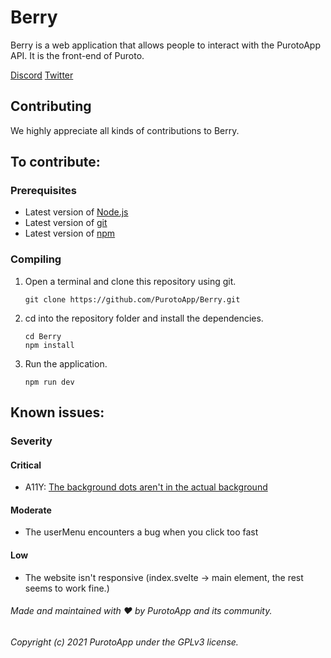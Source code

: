 # Berry

Berry is a web application that allows people to interact with the PurotoApp API. It is the front-end of Puroto.

[Discord](https://discord.puroto.net/)
[Twitter](https://twitter.com/PurotoApp)

## Contributing

We highly appreciate all kinds of contributions to Berry.

## To contribute:

### Prerequisites

- Latest version of [Node.js](https://nodejs.org/)
- Latest version of [git](https://git-scm.com/)
- Latest version of [npm](https://www.npmjs.com/)

### Compiling

1. Open a terminal and clone this repository using git.
   ```
   git clone https://github.com/PurotoApp/Berry.git
   ```
2. cd into the repository folder and install the dependencies.
   ```
   cd Berry
   npm install
   ```
3. Run the application.
   ```
   npm run dev
   ```

## Known issues:

### Severity

#### Critical

- A11Y: [The background dots aren't in the actual background](https://alexou.s-ul.eu/rFbdDWD3.png)

#### Moderate

- The userMenu encounters a bug when you click too fast

#### Low

- The website isn't responsive (index.svelte -> main element, the rest seems to work fine.)

###### Made and maintained with ❤ by PurotoApp and its community.

###### Copyright (c) 2021 PurotoApp under the GPLv3 license.
